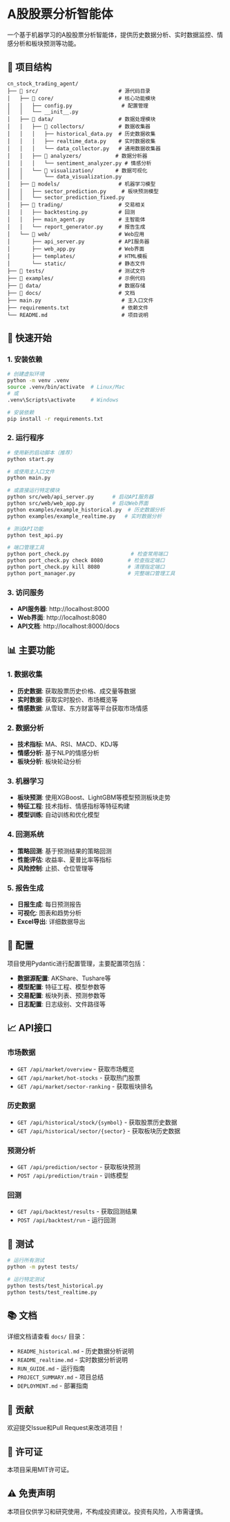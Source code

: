 # A股股票分析智能体

一个基于机器学习的A股股票分析智能体，提供历史数据分析、实时数据监控、情感分析和板块预测等功能。

## 📁 项目结构

```
cn_stock_trading_agent/
├── 📁 src/                          # 源代码目录
│   ├── 📁 core/                     # 核心功能模块
│   │   ├── config.py                # 配置管理
│   │   └── __init__.py
│   ├── 📁 data/                     # 数据处理模块
│   │   ├── 📁 collectors/           # 数据收集器
│   │   │   ├── historical_data.py  # 历史数据收集
│   │   │   ├── realtime_data.py    # 实时数据收集
│   │   │   └── data_collector.py   # 通用数据收集器
│   │   ├── 📁 analyzers/           # 数据分析器
│   │   │   └── sentiment_analyzer.py # 情感分析
│   │   └── 📁 visualization/       # 数据可视化
│   │       └── data_visualization.py
│   ├── 📁 models/                   # 机器学习模型
│   │   ├── sector_prediction.py     # 板块预测模型
│   │   └── sector_prediction_fixed.py
│   ├── 📁 trading/                  # 交易相关
│   │   ├── backtesting.py          # 回测
│   │   ├── main_agent.py           # 主智能体
│   │   └── report_generator.py     # 报告生成
│   └── 📁 web/                      # Web应用
│       ├── api_server.py           # API服务器
│       ├── web_app.py              # Web界面
│       ├── templates/              # HTML模板
│       └── static/                 # 静态文件
├── 📁 tests/                        # 测试文件
├── 📁 examples/                     # 示例代码
├── 📁 data/                         # 数据存储
├── 📁 docs/                         # 文档
├── main.py                          # 主入口文件
├── requirements.txt                 # 依赖文件
└── README.md                        # 项目说明
```

## 🚀 快速开始

### 1. 安装依赖

```bash
# 创建虚拟环境
python -m venv .venv
source .venv/bin/activate  # Linux/Mac
# 或
.venv\Scripts\activate     # Windows

# 安装依赖
pip install -r requirements.txt
```

### 2. 运行程序

```bash
# 使用新的启动脚本（推荐）
python start.py

# 或使用主入口文件
python main.py

# 或直接运行特定模块
python src/web/api_server.py      # 启动API服务器
python src/web/web_app.py         # 启动Web界面
python examples/example_historical.py  # 历史数据分析
python examples/example_realtime.py   # 实时数据分析

# 测试API功能
python test_api.py

# 端口管理工具
python port_check.py                    # 检查常用端口
python port_check.py check 8080        # 检查指定端口
python port_check.py kill 8080         # 清理指定端口
python port_manager.py                 # 完整端口管理工具
```

### 3. 访问服务

- **API服务器**: http://localhost:8000
- **Web界面**: http://localhost:8080
- **API文档**: http://localhost:8000/docs

## 📊 主要功能

### 1. 数据收集
- **历史数据**: 获取股票历史价格、成交量等数据
- **实时数据**: 获取实时股价、市场概览等
- **情感数据**: 从雪球、东方财富等平台获取市场情感

### 2. 数据分析
- **技术指标**: MA、RSI、MACD、KDJ等
- **情感分析**: 基于NLP的情感分析
- **板块分析**: 板块轮动分析

### 3. 机器学习
- **板块预测**: 使用XGBoost、LightGBM等模型预测板块走势
- **特征工程**: 技术指标、情感指标等特征构建
- **模型训练**: 自动训练和优化模型

### 4. 回测系统
- **策略回测**: 基于预测结果的策略回测
- **性能评估**: 收益率、夏普比率等指标
- **风险控制**: 止损、仓位管理等

### 5. 报告生成
- **日报生成**: 每日预测报告
- **可视化**: 图表和趋势分析
- **Excel导出**: 详细数据导出

## 🔧 配置

项目使用Pydantic进行配置管理，主要配置项包括：

- **数据源配置**: AKShare、Tushare等
- **模型配置**: 特征工程、模型参数等
- **交易配置**: 板块列表、预测参数等
- **日志配置**: 日志级别、文件路径等

## 📈 API接口

### 市场数据
- `GET /api/market/overview` - 获取市场概览
- `GET /api/market/hot-stocks` - 获取热门股票
- `GET /api/market/sector-ranking` - 获取板块排名

### 历史数据
- `GET /api/historical/stock/{symbol}` - 获取股票历史数据
- `GET /api/historical/sector/{sector}` - 获取板块历史数据

### 预测分析
- `GET /api/prediction/sector` - 获取板块预测
- `POST /api/prediction/train` - 训练模型

### 回测
- `GET /api/backtest/results` - 获取回测结果
- `POST /api/backtest/run` - 运行回测

## 🧪 测试

```bash
# 运行所有测试
python -m pytest tests/

# 运行特定测试
python tests/test_historical.py
python tests/test_realtime.py
```

## 📚 文档

详细文档请查看 `docs/` 目录：

- `README_historical.md` - 历史数据分析说明
- `README_realtime.md` - 实时数据分析说明
- `RUN_GUIDE.md` - 运行指南
- `PROJECT_SUMMARY.md` - 项目总结
- `DEPLOYMENT.md` - 部署指南

## 🤝 贡献

欢迎提交Issue和Pull Request来改进项目！

## 📄 许可证

本项目采用MIT许可证。

## ⚠️ 免责声明

本项目仅供学习和研究使用，不构成投资建议。投资有风险，入市需谨慎。